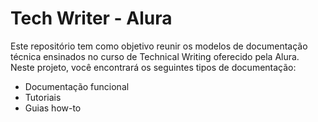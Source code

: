# Tech Writer - Alura

Este repositório tem como objetivo reunir os modelos de documentação técnica ensinados no curso de Technical Writing oferecido pela Alura.
Neste projeto, você encontrará os seguintes tipos de documentação:

- Documentação funcional
- Tutoriais
- Guias how-to
